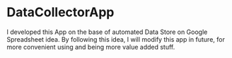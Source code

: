 # DataCollectorApp
I developed this App on the base of automated Data Store on Google Spreadsheet idea. By following this idea, I will modify this app in future, for more convenient using and being more value added stuff. 
